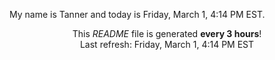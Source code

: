 My name is Tanner and today is Friday, March 1, 4:14 PM EST.

<p align="center">This <i>README</i> file is generated <b>every 3 hours</b>!</br>Last refresh: Friday, March 1, 4:14 PM EST<br /></p>
